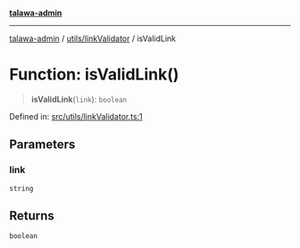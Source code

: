 [**talawa-admin**](../../../README.md)

***

[talawa-admin](../../../README.md) / [utils/linkValidator](../README.md) / isValidLink

# Function: isValidLink()

> **isValidLink**(`link`): `boolean`

Defined in: [src/utils/linkValidator.ts:1](https://github.com/gautam-divyanshu/talawa-admin/blob/9fec1eef6a4674b14f6abe30e3be3844537d8dc2/src/utils/linkValidator.ts#L1)

## Parameters

### link

`string`

## Returns

`boolean`
